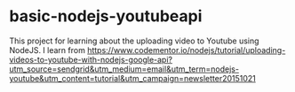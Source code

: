 # basic-nodejs-youtubeapi
This project for learning about the uploading video to Youtube using NodeJS.
I learn from https://www.codementor.io/nodejs/tutorial/uploading-videos-to-youtube-with-nodejs-google-api?utm_source=sendgrid&utm_medium=email&utm_term=nodejs-youtube&utm_content=tutorial&utm_campaign=newsletter20151021
